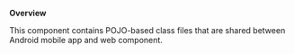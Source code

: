 **Overview**

This component contains POJO-based class files that are shared between Android mobile app and web component.
